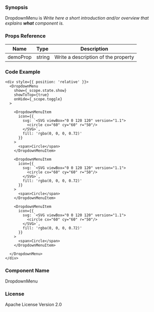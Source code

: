 ### Synopsis

DropdownMenu is 
*Write here a short introduction and/or overview that explains **what** component is.*

### Props Reference

| Name                           | Type                    | Description                                                 |
| ------------------------------ | :---------------------- | ----------------------------------------------------------- |
| demoProp                       | string                  | Write a description of the property                         |

### Code Example

```
<div style={{ position: 'relative' }}>
  <DropdownMenu 
    show={_scope.state.show}
    showToTop={true}
    onHide={_scope.toggle}
  >
  
    <DropdownMenuItem
      icon={{
        svg: `<SVG viewBox="0 0 120 120" version="1.1">
          <circle cx="60" cy="60" r="50"/>
        </SVG>`, 
        fill: 'rgba(0, 0, 0, 0.72)' 
      }}
    >
      <span>Circle</span>
    </DropdownMenuItem>
    
    <DropdownMenuItem
      icon={{
        svg: `<SVG viewBox="0 0 120 120" version="1.1">
          <circle cx="60" cy="60" r="50"/>
        </SVG>`, 
        fill: 'rgba(0, 0, 0, 0.72)' 
      }}
    >
      <span>Circle</span>
    </DropdownMenuItem>
    
    <DropdownMenuItem
      icon={{
        svg: `<SVG viewBox="0 0 120 120" version="1.1">
          <circle cx="60" cy="60" r="50"/>
        </SVG>`, 
        fill: 'rgba(0, 0, 0, 0.72)' 
      }}
    >
      <span>Circle</span>
    </DropdownMenuItem>
  
  </DropdownMenu>
</div>
```

### Component Name

DropdownMenu

### License

Apache License Version 2.0

